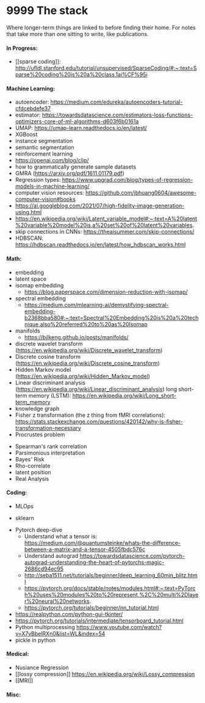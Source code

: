 # 9999 The stack
Where longer-term things are linked to before finding their home. For notes that take more than one sitting to write, like publications.

#### In Progress:
- [[sparse coding]]: http://ufldl.stanford.edu/tutorial/unsupervised/SparseCoding/#:~:text=Sparse%20coding%20is%20a%20class,1ai%CF%95i

#### Machine Learning:
- autoencoder: https://medium.com/edureka/autoencoders-tutorial-cfdcebdefe37
- estimator: https://towardsdatascience.com/estimators-loss-functions-optimizers-core-of-ml-algorithms-d603f6b0161a
- UMAP: https://umap-learn.readthedocs.io/en/latest/
- XGBoost
- instance segmentation
- semantic segmentation
- reinforcement learning
- https://openai.com/blog/clip/
- how to grammatically generate sample datasets 
- GMRA (https://arxiv.org/pdf/1611.01179.pdf)
- Regression types: https://www.upgrad.com/blog/types-of-regression-models-in-machine-learning/
- computer vision resources: https://github.com/jbhuang0604/awesome-computer-vision#books
- https://ai.googleblog.com/2021/07/high-fidelity-image-generation-using.html
- https://en.wikipedia.org/wiki/Latent_variable_model#:~:text=A%20latent%20variable%20model%20is,a%20set%20of%20latent%20variables.
- skip connections in CNNs: https://theaisummer.com/skip-connections/
- HDBSCAN: https://hdbscan.readthedocs.io/en/latest/how_hdbscan_works.html

#### Math:
- embedding
- latent space
- isomap embedding
	- https://blog.paperspace.com/dimension-reduction-with-isomap/
- spectral embedding 
	- https://medium.com/mlearning-ai/demystifying-spectral-embedding-b2368bba580#:~:text=Spectral%20Embedding%20is%20a%20technique,also%20referred%20to%20as%20Isomap
- manifolds
	- https://bjlkeng.github.io/posts/manifolds/
- discrete wavelet transform (https://en.wikipedia.org/wiki/Discrete_wavelet_transform)
- Discrete cosine transform (https://en.wikipedia.org/wiki/Discrete_cosine_transform)
- Hidden Markov model (https://en.wikipedia.org/wiki/Hidden_Markov_model)
- Linear discriminant analysis (https://en.wikipedia.org/wiki/Linear_discriminant_analysis)
 long short-term memory (LSTM): https://en.wikipedia.org/wiki/Long_short-term_memory
- knowledge graph
- Fisher z transformation (the z thing from fMRI correlations): https://stats.stackexchange.com/questions/420142/why-is-fisher-transformation-necessary
- Procrustes problem
* Spearman's rank correlation
* Parsimonious interpretation
* Bayes' Risk
* Rho-correlate
* latent position
* Real Analysis

#### Coding:
- MLOps
* sklearn
- Pytorch deep-dive
	- Understand what a tensor is: https://medium.com/@quantumsteinke/whats-the-difference-between-a-matrix-and-a-tensor-4505fbdc576c
	- Understand autograd https://towardsdatascience.com/pytorch-autograd-understanding-the-heart-of-pytorchs-magic-2686cd94ec95
	- http://seba1511.net/tutorials/beginner/deep_learning_60min_blitz.html
	- https://pytorch.org/docs/stable/notes/modules.html#:~:text=PyTorch%20uses%20modules%20to%20represent,%2C%20multi%2Dlayer%20neural%20networks.
	- https://pytorch.org/tutorials/beginner/nn_tutorial.html
- https://realpython.com/python-gui-tkinter/
- https://pytorch.org/tutorials/intermediate/tensorboard_tutorial.html
- Python multiprocessing https://www.youtube.com/watch?v=X7vBbelRXn0&list=WL&index=54
- pickle in python

#### Medical:
* Nusiance Regression
* [[lossy compression]] https://en.wikipedia.org/wiki/Lossy_compression
* [[MRI]]

#### Misc:

